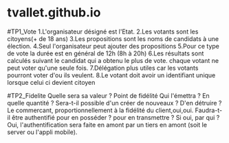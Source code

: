 # tvallet.github.io

#TP1_Vote
1.L'organisateur désigné est l'Etat.
2.Les votants sont les citoyens(+ de 18 ans)
3.Les propositions sont les noms de candidats à une élection.
4.Seul l'organisateur peut ajouter des propositions
5.Pour ce type de vote la durée est en général de 12h (8h à 20h)
6.Les résultats sont calculés suivant le candidat qui a obtenu le plus de vote. chaque votant ne peut voter qu'une seule fois.
7.Délégation plus utiles car les votants pourront voter d'ou ils veulent.
8.Le votant doit avoir un identifiant unique lorsque celui ci devient citoyen


#TP2_Fidelite
Quelle sera sa valeur ?
Point de fidélité
Qui l'émettra ? En quelle quantité ?
Sera-t-il possible d'un créer de nouveaux ?
D'en détruire ?
Le commercant, proportionnellement à la fidélité du client,oui,oui.
Faudra-t-il être authentifié pour en posséder ? pour en transmettre ? Si oui, par qui ?
Oui, l'authentification sera faite en amont par un tiers en amont (soit le server ou l'appli mobile).
